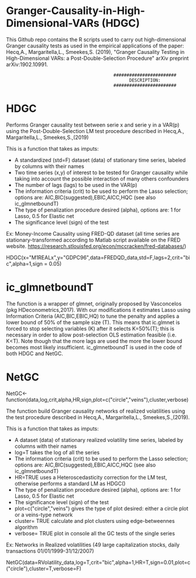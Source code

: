 # Granger-Causality-in-High-Dimensional-VARs (HDGC)

This Github repo contains the R scripts used to carry out high-dimensional Granger causality tests as used in the empirical applications of the paper: Hecq,A., Margaritella,L., Smeekes,S. (2019), "Granger Causality Testing in High-Dimensional VARs: a Post-Double-Selection Procedure" arXiv preprint arXiv:1902.10991.

                                             ########################
                                                   DESCRIPTION:
                                             ########################
# HDGC
Performs Granger causality test between serie x and serie y in a VAR(p) using the Post-Double-Selection LM test procedure described in Hecq,A., Margaritella,L., Smeekes,S.,(2019)

This is a function that takes as imputs: 
- A standardized (std=F) dataset (data) of stationary time series, labeled by columns with their names
- Two time series (x,y) of interest to be tested for Granger causality while taking into account the possible interaction of many others confounders
- The number of lags (lags) to be used in the VAR(p)
- The information criteria (crit) to be used to perform the Lasso selection; options are: AIC,BIC(suggested),EBIC,AICC,HQC (see also ic_glmnetboundT)
- The type of penalization procedure desired (alpha), options are: 1 for Lasso, 0.5 for Elastic net
- The significance level (sign) of the test

Ex: Money-Income Causality using FRED-QD dataset 
(all time series are stationary-transformed according to Matlab script available on the FRED website. https://research.stlouisfed.org/econ/mccracken/fred-databases/)
    
   HDGC(x="M1REALx",y="GDPC96",data=FREDQD_data,std=F,lags=2,crit="bic",alpha=1,sign = 0.05)

# ic_glmnetboundT
The function is a wrapper of glmnet, originally proposed by Vasconcelos (pkg HDeconometrics,2017). With our modifications it estimates Lasso using Information Criteria (AIC,BIC,EBIC,HQ) to tune the penalty and applies a lower bound of 50% of the sample size (T). This means that ic.glmnet is forced to stop selecting variables (K) after it selects K=50%(T); this is necessary in order to allow post-selection OLS estimation feasible (i.e. K<T). Note though that the more lags are used the more the lower bound becomes most likely insufficient.
ic_glmnetboundT is used in the code of both HDGC and NetGC.

# NetGC
NetGC<-function(data,log,crit,alpha,HR,sign,plot=c("circle","veins"),cluster,verbose)

The function build Granger causality networks of realized volatilities using the test procedure described in Hecq,A.,
Margaritella,L., Smeekes,S.,(2019).

This is a function that takes as imputs: 
- A dataset (data) of stationary realized volatility time series, labeled by columns with their names
- log=T takes the log of all the series
- The information criteria (crit) to be used to perform the Lasso selection; options are: AIC,BIC(suggested),EBIC,AICC,HQC (see also ic_glmnetboundT)
- HR=TRUE uses a Heteroscedasticity correction for the LM test, otherwise performs a standard LM as HDGC()
- The type of penalization procedure desired (alpha), options are: 1 for Lasso, 0.5 for Elastic net
- The significance level (sign) of the test
- plot=c("circle","veins") gives the type of plot desired: either a circle plot or a veins-type network
- cluster= TRUE calculate and plot clusters using edge-betweennes algorithm
- verbose= TRUE plot in console all the GC tests of the single series
 
 Ex: Networks in Realized volatilities (49 large capitalization stocks, daily transactions 01/01/1999-31/12/2007)
 
   NetGC(data=RVolatility_data,log=T,crit="bic",alpha=1,HR=T,sign=0.01,plot=c("circle"),cluster=T,verbose=F)


